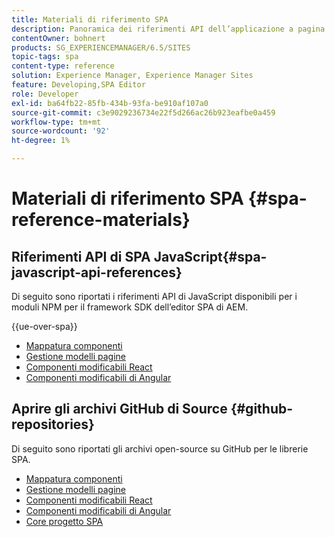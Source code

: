 ```yaml
---
title: Materiali di riferimento SPA
description: Panoramica dei riferimenti API dell’applicazione a pagina singola e degli archivi del codice sorgente
contentOwner: bohnert
products: SG_EXPERIENCEMANAGER/6.5/SITES
topic-tags: spa
content-type: reference
solution: Experience Manager, Experience Manager Sites
feature: Developing,SPA Editor
role: Developer
exl-id: ba64fb22-85fb-434b-93fa-be910af107a0
source-git-commit: c3e9029236734e22f5d266ac26b923eafbe0a459
workflow-type: tm+mt
source-wordcount: '92'
ht-degree: 1%

---
```


# Materiali di riferimento SPA {#spa-reference-materials}

## Riferimenti API di SPA JavaScript{#spa-javascript-api-references}

Di seguito sono riportati i riferimenti API di JavaScript disponibili per i moduli NPM per il framework SDK dell’editor SPA di AEM.

{{ue-over-spa}}

* [Mappatura componenti](https://www.npmjs.com/package/@adobe/aem-spa-component-mapping)
* [Gestione modelli pagine](https://www.npmjs.com/package/@adobe/aem-spa-model-manager)
* [Componenti modificabili React](https://www.npmjs.com/package/@adobe/aem-react-editable-components)
* [Componenti modificabili di Angular](https://www.npmjs.com/package/@adobe/aem-angular-editable-components)

## Aprire gli archivi GitHub di Source {#github-repositories}

Di seguito sono riportati gli archivi open-source su GitHub per le librerie SPA.

* [Mappatura componenti](https://github.com/adobe/aem-spa-component-mapping)
* [Gestione modelli pagine](https://github.com/adobe/aem-spa-page-model-manager)
* [Componenti modificabili React](https://github.com/adobe/aem-react-editable-components)
* [Componenti modificabili di Angular](https://github.com/adobe/aem-angular-editable-components)
* [Core progetto SPA](https://github.com/adobe/aem-spa-project-core)
